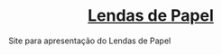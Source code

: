 <h1 align="center"><a href="https://lendasdepapel.github.io">Lendas de Papel</a></h1>

Site para apresentação do Lendas de Papel

